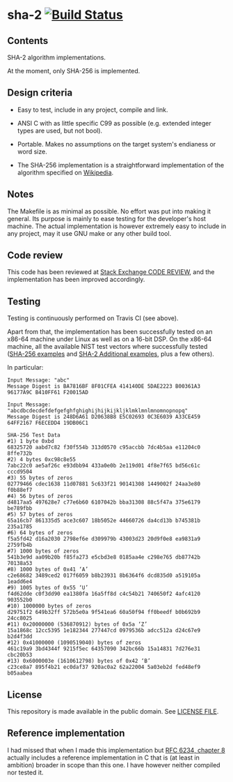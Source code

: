 # sha-2 [![Build Status](https://travis-ci.com/amosnier/sha-2.svg?branch=master)](https://travis-ci.com/amosnier/sha-2)

## Contents

SHA-2 algorithm implementations.

At the moment, only SHA-256 is implemented.

## Design criteria

- Easy to test, include in any project, compile and link.

- ANSI C with as little specific C99 as possible (e.g. extended
  integer types are used, but not bool).

- Portable. Makes no assumptions on the target system's endianess or
  word size.

- The SHA-256 implementation is a straightforward implementation of
  the algorithm specified on
  [Wikipedia](https://en.wikipedia.org/wiki/SHA-2).

## Notes

The Makefile is as minimal as possible. No effort was put into making
it general. Its purpose is mainly to ease testing for the developer's
host machine. The actual implementation is however extremely easy to
include in any project, may it use GNU make or any other build tool.

## Code review

This code has been reviewed at [Stack Exchange CODE
REVIEW](https://codereview.stackexchange.com/questions/182812/self-contained-sha-256-implementation-in-c),
and the implementation has been improved accordingly.

## Testing

Testing is continuously performed on Travis CI (see above).

Apart from that, the implementation has been successfully tested on an x86-64 machine
under Linux as well as on a 16-bit DSP. On the x86-64 machine, all the
available NIST test vectors where successfully tested ([SHA-256
examples](https://csrc.nist.gov/CSRC/media/Projects/Cryptographic-Standards-and-Guidelines/documents/examples/SHA256.pdf)
and [SHA-2 Additional
examples](https://csrc.nist.gov/CSRC/media/Projects/Cryptographic-Standards-and-Guidelines/documents/examples/SHA2_Additional.pdf),
plus a few others).

In particular:

```
Input Message: "abc"
Message Digest is BA7816BF 8F01CFEA 414140DE 5DAE2223 B00361A3 96177A9C B410FF61 F20015AD
```

```
Input Message: "abcdbcdecdefdefgefghfghighijhijkijkljklmklmnlmnomnopnopq"
Message Digest is 248D6A61 D20638B8 E5C02693 0C3E6039 A33CE459 64FF2167 F6ECEDD4 19DB06C1
```

```
SHA-256 Test Data
#1) 1 byte 0xbd 
68325720 aabd7c82 f30f554b 313d0570 c95accbb 7dc4b5aa e11204c0 8ffe732b
#2) 4 bytes 0xc98c8e55 
7abc22c0 ae5af26c e93dbb94 433a0e0b 2e119d01 4f8e7f65 bd56c61c cccd9504 
#3) 55 bytes of zeros 
02779466 cdec1638 11d07881 5c633f21 90141308 1449002f 24aa3e80 f0b88ef7 
#4) 56 bytes of zeros 
d4817aa5 497628e7 c77e6b60 6107042b bba31308 88c5f47a 375e6179 be789fbb 
#5) 57 bytes of zeros 
65a16cb7 861335d5 ace3c607 18b5052e 44660726 da4cd13b b745381b 235a1785 
#6) 64 bytes of zeros 
f5a5fd42 d16a2030 2798ef6e d309979b 43003d23 20d9f0e8 ea9831a9 2759fb4b 
#7) 1000 bytes of zeros 
541b3e9d aa09b20b f85fa273 e5cbd3e8 0185aa4e c298e765 db87742b 70138a53 
#8) 1000 bytes of 0x41 ‘A’ 
c2e68682 3489ced2 017f6059 b8b23931 8b6364f6 dcd835d0 a519105a 1eadd6e4 
#9) 1005 bytes of 0x55 ‘U’ 
f4d62dde c0f3dd90 ea1380fa 16a5ff8d c4c54b21 740650f2 4afc4120 903552b0 
#10) 1000000 bytes of zeros 
d29751f2 649b32ff 572b5e0a 9f541ea6 60a50f94 ff0beedf b0b692b9 24cc8025 
#11) 0x20000000 (536870912) bytes of 0x5a ‘Z’ 
15a1868c 12cc5395 1e182344 277447cd 0979536b adcc512a d24c67e9 b2d4f3dd 
#12) 0x41000000 (1090519040) bytes of zeros 
461c19a9 3bd4344f 9215f5ec 64357090 342bc66b 15a14831 7d276e31 cbc20b53 
#13) 0x6000003e (1610612798) bytes of 0x42 ‘B’ 
c23ce8a7 895f4b21 ec0daf37 920ac0a2 62a22004 5a03eb2d fed48ef9 b05aabea
```

## License

This repository is made available in the public domain. See [LICENSE
FILE](LICENSE).

## Reference implementation

I had missed that when I made this implementation but [RFC 6234, chapter 8](https://tools.ietf.org/html/rfc6234#section-8) actually includes a reference implementation in C that is (at least in ambition) broader in scope than this one. I have however neither compiled nor tested it.
